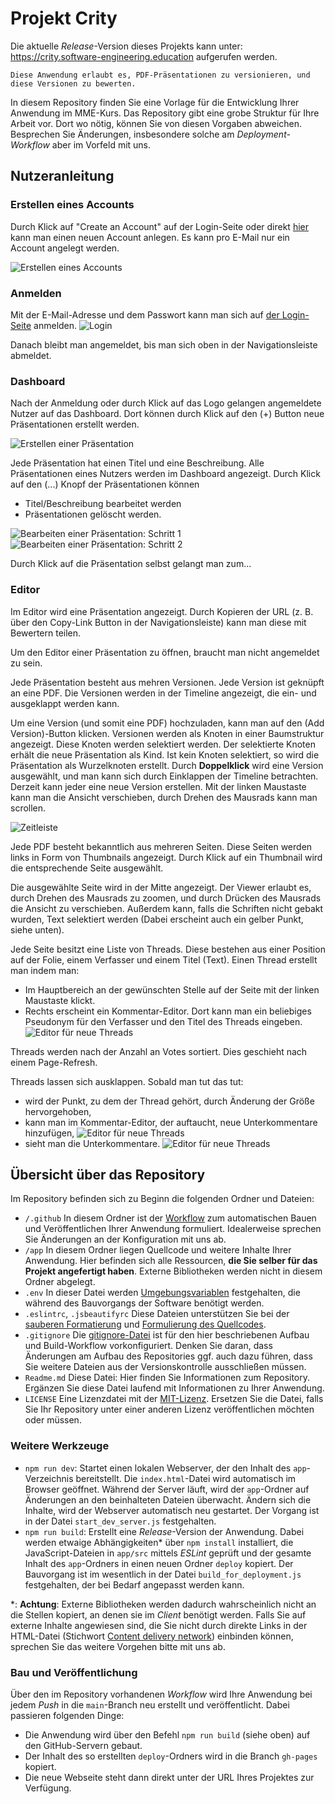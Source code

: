 # Projekt Crity

Die aktuelle _Release_-Version dieses Projekts kann unter: https://crity.software-engineering.education aufgerufen werden.

```
Diese Anwendung erlaubt es, PDF-Präsentationen zu versionieren, und diese Versionen zu bewerten.
```

In diesem Repository finden Sie eine Vorlage für die Entwicklung Ihrer Anwendung im MME-Kurs. Das Repository gibt eine grobe Struktur für Ihre Arbeit vor. Dort wo nötig, können Sie von diesen Vorgaben abweichen. Besprechen Sie Änderungen, insbesondere solche am _Deployment-Workflow_ aber im Vorfeld mit uns. 

## Nutzeranleitung

### Erstellen eines Accounts

Durch Klick auf "Create an Account" auf der Login-Seite oder direkt [hier](https://crity.software-engineering.education/#create-account) kann man einen neuen Account anlegen. Es kann pro E-Mail nur ein Account angelegt werden.

![Erstellen eines Accounts](/screenshots/create-account.png)

### Anmelden
Mit der E-Mail-Adresse und dem Passwort kann man sich auf [der Login-Seite](https://crity.software-engineering.education/#login) anmelden.
![Login](/screenshots/login.png)

Danach bleibt man angemeldet, bis man sich oben in der Navigationsleiste abmeldet.

### Dashboard
Nach der Anmeldung oder durch Klick auf das Logo gelangen angemeldete Nutzer auf das Dashboard. Dort können durch Klick auf den (+) Button neue Präsentationen erstellt werden. 

![Erstellen einer Präsentation](/screenshots/create-presentation-1.png)

Jede Präsentation hat einen Titel und eine Beschreibung. Alle Präsentationen eines Nutzers werden im Dashboard angezeigt. Durch Klick auf den (...) Knopf der Präsentationen können
- Titel/Beschreibung bearbeitet werden
- Präsentationen gelöscht werden.

![Bearbeiten einer Präsentation: Schritt 1](/screenshots/edit-presentation-1.png)
![Bearbeiten einer Präsentation: Schritt 2](/screenshots/edit-presentation-2.png)

Durch Klick auf die Präsentation selbst gelangt man zum...

### Editor

Im Editor wird eine Präsentation angezeigt. Durch Kopieren der URL (z. B. über den Copy-Link Button in der Navigationsleiste) kann man diese mit Bewertern teilen.

Um den Editor einer Präsentation zu öffnen, braucht man nicht angemeldet zu sein.

Jede Präsentation besteht aus mehren Versionen. Jede Version ist geknüpft an eine PDF. Die Versionen werden in der Timeline angezeigt, die ein- und ausgeklappt werden kann.

Um eine Version (und somit eine PDF) hochzuladen, kann man auf den (Add Version)-Button klicken. Versionen werden als Knoten in einer Baumstruktur angezeigt. Diese Knoten werden selektiert werden. Der selektierte Knoten erhält die neue Präsentation als Kind. Ist kein Knoten selektiert, so wird die Präsentation als Wurzelknoten erstellt. Durch **Doppelklick** wird eine Version ausgewählt, und man kann sich durch Einklappen der Timeline betrachten. Derzeit kann jeder eine neue Version erstellen. Mit der linken Maustaste kann man die Ansicht verschieben, durch Drehen des Mausrads kann man scrollen.

![Zeitleiste](/screenshots/timeline.png)

Jede PDF besteht bekanntlich aus mehreren Seiten. Diese Seiten werden links in Form von Thumbnails angezeigt. Durch Klick auf ein Thumbnail wird die entsprechende Seite ausgewählt.

Die ausgewählte Seite wird in der Mitte angezeigt. Der Viewer erlaubt es, durch Drehen des Mausrads zu zoomen, und durch Drücken des Mausrads die Ansicht zu verschieben. Außerdem kann, falls die Schriften nicht gebakt wurden, Text selektiert werden (Dabei erscheint auch ein gelber Punkt, siehe unten).

Jede Seite besitzt eine Liste von Threads. Diese bestehen aus einer Position auf der Folie, einem Verfasser und einem Titel (Text). Einen Thread erstellt man indem man:
- Im Hauptbereich an der gewünschten Stelle auf der Seite mit der linken Maustaste klickt.
- Rechts erscheint ein Kommentar-Editor. Dort kann man ein beliebiges Pseudonym für den Verfasser und den Titel des Threads eingeben.
![Editor für neue Threads](/screenshots/thread-editor.png)

Threads werden nach der Anzahl an Votes sortiert. Dies geschieht nach einem Page-Refresh.

Threads lassen sich ausklappen. Sobald man tut das tut:
- wird der Punkt, zu dem der Thread gehört, durch Änderung der Größe hervorgehoben,
- kann man im Kommentar-Editor, der auftaucht, neue Unterkommentare hinzufügen,
![Editor für neue Threads](/screenshots/subcomment-editor.png)
- sieht man die Unterkommentare.
![Editor für neue Threads](/screenshots/answers.png)

## Übersicht über das Repository

Im Repository befinden sich zu Beginn die folgenden Ordner und Dateien:

- `/.github` In diesem Ordner ist der [Workflow](https://github.com/features/actions) zum automatischen Bauen und Veröffentlichen Ihrer Anwendung formuliert. Idealerweise sprechen Sie Änderungen an der Konfiguration mit uns ab.
- `/app` In diesem Ordner liegen Quellcode und weitere Inhalte Ihrer Anwendung. Hier befinden sich alle Ressourcen, **die Sie selber für das Projekt angefertigt haben**. Externe Bibliotheken werden nicht in diesem Ordner abgelegt.
- `.env` In dieser Datei werden [Umgebungsvariablen](https://en.wikipedia.org/wiki/Environment_variable) festgehalten, die während des Bauvorgangs der Software benötigt werden.
- `.eslintrc`, `.jsbeautifyrc` Diese Dateien unterstützen Sie bei der [sauberen Formatierung](https://www.npmjs.com/package/js-beautify) und [Formulierung des Quellcodes](https://eslint.org/).
- `.gitignore` Die [gitignore-Datei](https://git-scm.com/docs/gitignore) ist für den hier beschriebenen Aufbau und Build-Workflow vorkonfiguriert. Denken Sie daran, dass Änderungen am Aufbau des Repositories ggf. auch dazu führen, dass Sie weitere Dateien aus der Versionskontrolle ausschließen müssen.
- `Readme.md` Diese Datei: Hier finden Sie Informationen zum Repository. Ergänzen Sie diese Datei laufend mit Informationen zu Ihrer Anwendung.
- `LICENSE` Eine Lizenzdatei mit der [MIT-Lizenz](https://opensource.org/licenses/MIT). Ersetzen Sie die Datei, falls Sie Ihr Repository unter einer anderen Lizenz veröffentlichen möchten oder müssen.

### Weitere Werkzeuge 

- `npm run dev`: Startet einen lokalen Webserver, der den Inhalt des `app`-Verzeichnis bereitstellt. Die `index.html`-Datei wird automatisch im Browser geöffnet. Während der Server läuft, wird der `app`-Ordner auf Änderungen an den beinhalteten Dateien überwacht. Ändern sich die Inhalte, wird der Webserver automatisch neu gestartet. Der Vorgang ist in der Datei `start_dev_server.js` festgehalten.
- `npm run build`: Erstellt eine _Release_-Version der Anwendung. Dabei werden etwaige Abhängigkeiten\* über `npm install` installiert, die JavaScript-Dateien in `app/src` mittels _ESLint_ geprüft und der gesamte Inhalt des `app`-Ordners in einen neuen Ordner `deploy` kopiert. Der Bauvorgang ist im wesentlich in der Datei `build_for_deployment.js` festgehalten, der bei Bedarf angepasst werden kann. 

\*: **Achtung**: Externe Bibliotheken werden dadurch wahrscheinlich nicht an die Stellen kopiert, an denen sie im _Client_ benötigt werden. Falls Sie auf externe Inhalte angewiesen sind, die Sie nicht durch direkte Links in der HTML-Datei (Stichwort [Content delivery network](https://en.wikipedia.org/wiki/Content_delivery_network)) einbinden können, sprechen Sie das weitere Vorgehen bitte mit uns ab.


### Bau und Veröffentlichung

Über den im Repository vorhandenen _Workflow_ wird Ihre Anwendung bei jedem _Push_ in die `main`-Branch neu erstellt und veröffentlicht. Dabei passieren folgenden Dinge:

- Die Anwendung wird über den Befehl `npm run build` (siehe oben) auf den GitHub-Servern gebaut.
- Der Inhalt des so erstellten `deploy`-Ordners wird in die Branch `gh-pages` kopiert.
- Die neue Webseite steht dann direkt unter der URL Ihres Projektes zur Verfügung.